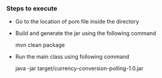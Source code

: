 ### Steps to execute

* Go to the location of pom file inside the directory

* Build and generate the jar using the following command
	
	mvn clean package
	
* Run the main class using following command

	java -jar target/currency-conversion-polling-1.0.jar

